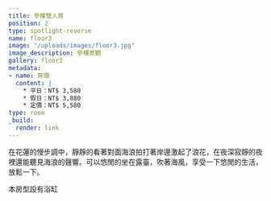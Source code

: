 ```yaml
---
title: 參樓雙人房
position: 2
type: spotlight-reverse
name: floor3
image: "/uploads/images/floor3.jpg"
image_description: 參樓景觀
gallery: floor3
metadata:
- name: 房價
  content: |
    * 平日：NT$ 3,580
    * 假日：NT$ 3,880
    * 定價：NT$ 5,580
type: room
_build:
  render: link
---
```


在花蓮的慢步調中，靜靜的看著對面海浪拍打著岸邊激起了浪花，在夜深寂靜的夜裡還能聽見海浪的聲響。可以悠閒的坐在露臺，吹著海風，享受一下悠閒的生活，放鬆一下。

本房型設有浴缸
